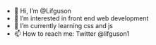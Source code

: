 - 👋 Hi, I’m @Lifguson
- 👀 I’m interested in front end web development
- 🌱 I’m currently learning css and js
- 📫 How to reach me: Twitter @lifguson1

<!---
Lifguson/Lifguson is a ✨ special ✨ repository because its `README.md` (this file) appears on your GitHub profile.
You can click the Preview link to take a look at your changes.
--->
